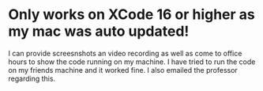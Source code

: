 # Only works on XCode 16 or higher as my mac was auto updated!

I can provide screesnshots an video recording as well as come to office hours to show the code running on my machine.
I have tried to run the code on my friends machine and it worked fine.
I also emailed the professor regarding this.
